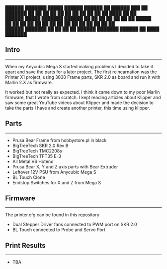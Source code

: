 
██████  ███████  █████  ██████       ██████ ██       ██████  ███    ██ ███████ 
██   ██ ██      ██   ██ ██   ██     ██      ██      ██    ██ ████   ██ ██      
██████  █████   ███████ ██████      ██      ██      ██    ██ ██ ██  ██ █████   
██   ██ ██      ██   ██ ██   ██     ██      ██      ██    ██ ██  ██ ██ ██      
██████  ███████ ██   ██ ██   ██      ██████ ███████  ██████  ██   ████ ███████ 
                                                                               
                                                                               
## Intro
***
When my Anycubic Mega S started making problems I decided to take it apart and save the parts for a later project.
The first reincarnation was the Printer X1 project, using 3030 Frame parts, SKR 2.0 as board and run it with Marlin 2.X as firmware.

It worked but not really as expected. I think it came down to my poor Marlin firmware, that I wrote from scratch.
I kept reading articles about Klipper and saw some great YouTube videos about Klipper and made the decision to take the parts I have and create another printer, this time using klipper.

## Parts
***
- Prusa Bear Frame from hobbystore.pl in black
- BigTreeTech SKR 2.0 Rev B
- BigTreeTech TMC2208s
- BIgTreeTech TFT35 E-3 
- All Metal V6 Hotend
- Prusa Bear X, Y and Z axis parts with Bear Extruder
- Leftover 12V PSU from Anycubic Mega S
- BL Touch Clone
- Endstop Switches for X and Z from Mega S

## Firmware
***
The printer.cfg can be found in this repository
- Dual Stepper Driver fans connected to PWM port on SKR 2.0
- BL Touch connected to Probe and Servo Port

## Print Results
***
- TBA